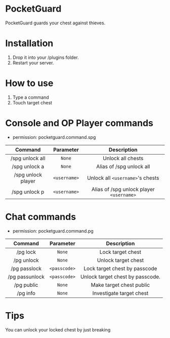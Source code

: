 # PocketGuard

PocketGuard guards your chest against thieves.

# Installation
1.  Drop it into your /plugins folder.
2.  Restart your server.

# How to use

1. Type a command
2. Touch target chest

# Console and OP Player commands

- permission: pocketguard.command.spg

| Command | Parameter | Description |
| :-----: | :-------: | :---------: |
| /spg unlock all | `None` | Unlock all chests |
| /spg unlock a | `None` | Alias of /spg unlock all |
| /spg unlock player | `<username>` | Unlock all `<username>`'s chests |
| /spg unlock p | `<username>` | Alias of /spg unlock player `<username>` |


# Chat commands

- permission: pocketguard.command.pg

| Command | Parameter | Description |
| :-----: | :-------: | :---------: |
| /pg lock | `None` | Lock target chest |
| /pg unlock | `None` | Unlock target chest |
| /pg passlock | `<passcode>` | Lock target chest by passcode |
| /pg passunlock | `<passcode>` | Unlock target chest by passcode. |
| /pg public | `None` | Make target chest public |
| /pg info | `None` | Investigate target chest |

# Tips

You can unlock your locked chest by just breaking



